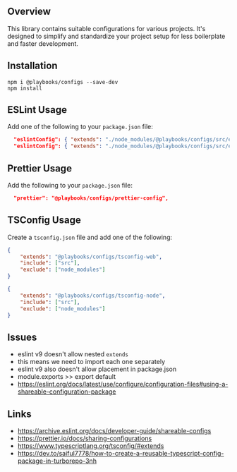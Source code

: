 ## Overview

This library contains suitable configurations for various projects.
It's designed to simplify and standardize your project setup for less boilerplate and faster development.

## Installation

```
npm i @playbooks/configs --save-dev
npm install
```

## ESLint Usage

Add one of the following to your `package.json` file:

```json
  "eslintConfig": { "extends": "./node_modules/@playbooks/configs/src/eslint-config-node.js" },
  "eslintConfig": { "extends": "./node_modules/@playbooks/configs/src/eslint-config-web.js" },
```

## Prettier Usage

Add the following to your `package.json` file:

```json
  "prettier": "@playbooks/configs/prettier-config",
```

## TSConfig Usage

Create a `tsconfig.json` file and add one of the following:

```json
{
	"extends": "@playbooks/configs/tsconfig-web",
	"include": ["src"],
	"exclude": ["node_modules"]
}
```

```json
{
	"extends": "@playbooks/configs/tsconfig-node",
	"include": ["src"],
	"exclude": ["node_modules"]
}
```

## Issues

- eslint v9 doesn't allow nested `extends`
- this means we need to import each one separately
- eslint v9 also doesn't allow placement in package.json
- module.exports >> export default
- https://eslint.org/docs/latest/use/configure/configuration-files#using-a-shareable-configuration-package

## Links

- https://archive.eslint.org/docs/developer-guide/shareable-configs
- https://prettier.io/docs/sharing-configurations
- https://www.typescriptlang.org/tsconfig/#extends
- https://dev.to/saiful7778/how-to-create-a-reusable-typescript-config-package-in-turborepo-3nh
